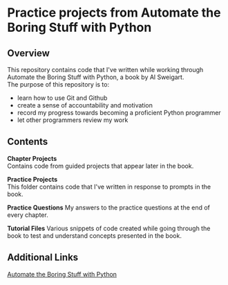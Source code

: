 # Practice projects from Automate the Boring Stuff with Python

## Overview
This repository contains code that I've written while working through Automate the Boring Stuff with Python, a book by Al Sweigart.  
The purpose of this repository is to:
* learn how to use Git and Github
* create a sense of accountability and motivation
* record my progress towards becoming a proficient Python programmer
* let other programmers review my work

## Contents

**Chapter Projects**  
Contains code from guided projects that appear later in the book.

**Practice Projects**  
This folder contains code that I've written in response to prompts in the book.

**Practice Questions**
My answers to the practice questions at the end of every chapter.

**Tutorial Files**
Various snippets of code created while going through the book to test and understand concepts presented in the book.

## Additional Links
[Automate the Boring Stuff with Python](https://automatetheboringstuff.com)
